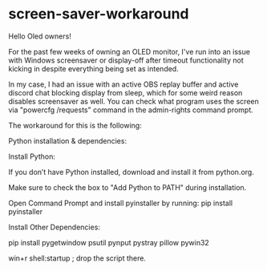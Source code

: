 # screen-saver-workaround
Hello Oled owners!

For the past few weeks of owning an OLED monitor, I've run into an issue with Windows screensaver or display-off after timeout functionality not kicking in despite everything being set as intended.

In my case, I had an issue with an active OBS replay buffer and active discord chat blocking display from sleep, which for some weird reason disables screensaver as well. You can check what program uses the screen via "powercfg /requests" command in the admin-rights command prompt.

The workaround for this is the following:



Python installation & dependencies:

Install Python:

If you don’t have Python installed, download and install it from python.org.

Make sure to check the box to "Add Python to PATH" during installation.

Open Command Prompt and install pyinstaller by running: pip install pyinstaller

Install Other Dependencies:

pip install pygetwindow psutil pynput pystray pillow pywin32

win+r shell:startup ; drop the script there.
